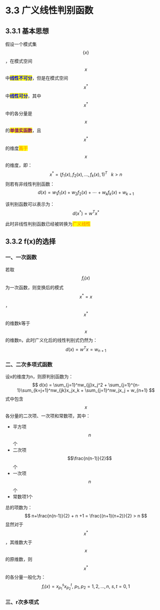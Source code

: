 # 3.3 广义线性判别函数

## 3.3.1 基本思想

假设一个模式集$$\{x\}$$，在模式空间$$x$$中<mark style="color:blue;">**线性不可分**</mark>，但是在模式空间$$x^*$$中<mark style="color:blue;">**线性可分**</mark>，其中$$x^*$$中的各分量是$$x$$的<mark style="color:purple;">**单值实函数**</mark>，且$$x^*$$的维度<mark style="color:orange;">**高于**</mark>$$x$$的维度，即：
$$
x^* = (f_1(x),f_2(x),\dots,f_k(x),1)^T\ \ \ k>n
$$
则若有非线性判别函数：
$$
d(x)=w_1f_1(x) + w_2f_2(x) + \cdots + w_kf_k(x) + w_{k+1}
$$


该判别函数可以表示为：
$$
d(x^*)=w^Tx^*
$$


此时非线性判别函数已经被转换为<mark style="color:orange;">**广义线性**</mark>



## 3.3.2 f(x)的选择

### 一、一次函数

若取$$f_i(x)$$为一次函数，则变换后的模式$$x^*=x$$，$$x^*$$的维数k等于$$x$$的维数n，此时广义化后的线性判别式仍然为：
$$
d(x) = w^Tx = w_{n+1}
$$


### 二、二次多项式函数

设x的维度为n，则原判别函数为：
$$
d(x) = \sum_{j=1}^nw_{jj}x_j^2 + \sum_{j=1}^{n-1}\sum_{k=j+1}^nw_{jk}x_jx_k + \sum_{j=1}^nw_jx_j + w_{n+1}
$$
式中包含$$x$$各分量的二次项、一次项和常数项，其中：

- 平方项$$n$$个
- 二次项$$\frac{n(n-1)}{2}$$个
- 一次项$$n$$个
- 常数项1个

总的项数为：
$$
n+\frac{n(n-1)}{2} + n +1 = \frac{(n+1)(n+2)}{2} > n
$$
显然对于$$x^*$$，其维数大于$$x$$的原维数，则$$x^*$$的各分量一般化为：
$$
f_i(x) = x_{p_1}^sx_{p_2}^t,\ p_1,p_2=1,2,\dots,n,\ s,t=0,1
$$


### 三、r次多项式



